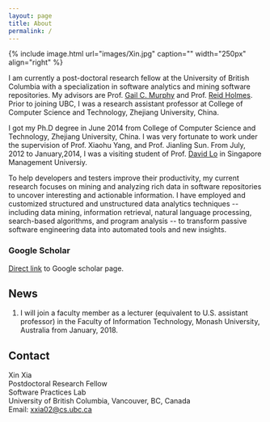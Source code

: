 ```yaml
---
layout: page
title: About 
permalink: /
---
```


{% include image.html url="images/Xin.jpg" caption="" width="250px"   align="right" %}

I am currently a post-doctoral research fellow at the University of British Columbia with
a specialization in software analytics and mining software repositories. My advisors are Prof. [Gail C. Murphy] and Prof. [Reid Holmes]. Prior to joining UBC, I was a research assistant professor at College of Computer Science and Technology, Zhejiang University, China. 

I got my Ph.D degree in June 2014 from College of Computer Science and Technology,  Zhejiang University, China.  I was very fortunate to work under the supervision of  Prof. Xiaohu Yang, and Prof. Jianling Sun. From July, 2012 to January,2014, I was a visiting student of Prof. [David Lo] in Singapore Management Universiy. 


To help developers and testers improve their productivity, my current research focuses on mining and analyzing
rich data in software repositories to uncover interesting and actionable information. I have employed and customized structured and unstructured data analytics techniques -- including data mining, information retrieval,
natural language processing, search-based algorithms, and program analysis -- to transform passive software
engineering data into automated tools and new insights.

### Google Scholar
[Direct link] to Google scholar page.

[Direct link]: https://scholar.google.com/citations?user=XSZRxOEAAAAJ

## News

1. I will join a faculty member as a lecturer (equivalent to U.S. assistant professor) in the Faculty of Information Technology, Monash University, Australia from January, 2018.

## Contact

Xin Xia <br />
Postdoctoral Research Fellow<br />
Software Practices Lab <br />
University of British Columbia, Vancouver, BC, Canada <br />
Email: [xxia02@cs.ubc.ca]

[Gail C. Murphy]: https://blogs.ubc.ca/gailcmurphy/
[Reid Holmes]: https://www.cs.ubc.ca/~rtholmes/index.html
[David Lo]: http://www.mysmu.edu/faculty/davidlo/
[xxia02@cs.ubc.ca]: mailto:xxia02@cs.ubc.ca

